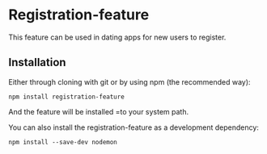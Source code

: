 # Registration-feature
This feature can be used in dating apps for new users to register.

## Installation
Either through cloning with git or by using npm (the recommended way):

`npm install registration-feature`

And the feature will be installed =to your system path.

You can also install the registration-feature as a development dependency:

`npm install --save-dev nodemon`